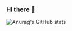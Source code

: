 ### Hi there 👋

![Anurag's GitHub stats](https://github-readme-stats.vercel.app/api?username=KazukiOtomo&hide=issues,contribs&show_icons=true&theme=radical)


<!--
**KazukiOtomo/KazukiOtomo** is a ✨ _special_ ✨ repository because its `README.md` (this file) appears on your GitHub profile.

Here are some ideas to get you started:

- 🔭 I’m currently working on ...
- 🌱 I’m currently learning ...
- 👯 I’m looking to collaborate on ...
- 🤔 I’m looking for help with ...
- 💬 Ask me about ...
- 📫 How to reach me: ...
- 😄 Pronouns: ...
- ⚡ Fun fact: ...
-->
